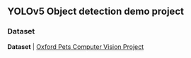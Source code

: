 ## YOLOv5 Object detection demo project

### Dataset  
   **Dataset** | [Oxford Pets Computer Vision Project](https://universe.roboflow.com/brad-dwyer/oxford-pets)

